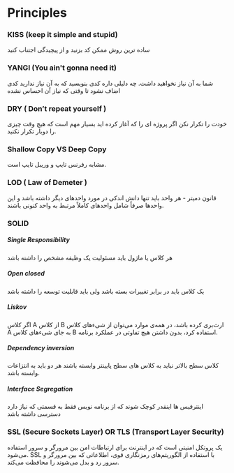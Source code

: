 # Principles

### KISS (keep it simple and stupid)
ساده ترین روش ممکن کد بزنید و از پیچیدگی اجتناب کنید

### YANGI (You ain't gonna need it)
 شما به آن نیاز نخواهید داشت.
 چه دلیلی داره کدی بنویسید که به آن نیاز ندارید
 کدی اضاف نشود تا وقتی که نیاز آن احساس نشده
 ### DRY ( Don’t repeat yourself )
 خودت را تکرار نکن
 اگر پروژه ای را که آغاز کرده اید بسیار مهم است که هیچ وقت چیزی را دوبار تکرار نکنید.
 
 ### Shallow Copy VS Deep Copy
 مشابه رفرنس تایپ و وریبل تایپ است.

 ### LOD ( Law of Demeter )
 قانون دمیتر - هر واحد باید تنها دانش اندکی در مورد واحدهای دیگر داشته باشد و این واحدها صرفاً شامل واحدهای کاملاً مرتبط به واحد کنونی باشند. 
 
### SOLID

##### Single Responsibility
هر کلاس یا ماژول باید مسئولیت یک وظیفه مشخص را داشته باشد 

##### Open closed

یک کلاس باید در برابر تغییرات بسته باشد ولی باید قابلیت توسعه را داشته باشد
##### Liskov
اگر کلاس A از کلاس B ارث‌بری کرده باشد، در همه‌ی موارد می‌توان از شی‌ء‌های کلاس A به جای شیء‌های کلاس B استفاده کرد، بدون داشتن هیچ تفاوتی در عملکرد برنامه.

##### Dependency inversion

کلاس سطح بالاتر نباید به کلاس های سطح پایینتر وابسته باشند هر دو باید به انتزاعات وابسته باشد.
##### Interface Segregation 
اینترفیس ها اینقدر کوچک شوند که از برنامه نویس فقط به قسمتی که نیاز دارد دسترسی داشته باشد
 
 
 
### SSL (Secure Sockets Layer) OR TLS (Transport Layer Security)
 یک پروتکل امنیتی است که در اینترنت برای ارتباطات امن بین مرورگر و سرور استفاده می‌شود. SSL با استفاده از الگوریتم‌های رمزنگاری قوی، اطلاعاتی که بین مرورگر و سرور رد و بدل می‌شوند را محافظت می‌کند.
